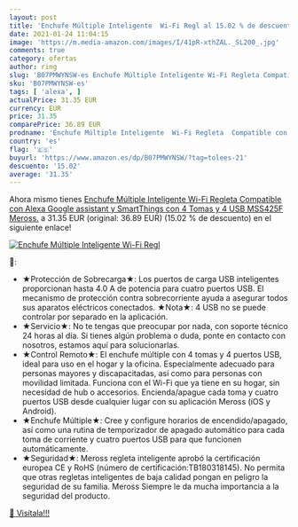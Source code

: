 ```yaml
---
layout: post
title: 'Enchufe Múltiple Inteligente  Wi-Fi Regl al 15.02 % de descuento'
date: 2021-01-24 11:04:15
image: 'https://m.media-amazon.com/images/I/41pR-xthZAL._SL200_.jpg'
comments: true
category: ofertas
author: ring
slug: 'B07PMWYNSW-es Enchufe Múltiple Inteligente Wi-Fi Regleta Compatible con...'
sku: 'B07PMWYNSW-es'
tags: [ 'alexa', ]
actualPrice: 31.35 EUR
currency: EUR
price: 31.35
comparePrice: 36.89 EUR
prodname: 'Enchufe Múltiple Inteligente  Wi-Fi Regleta  Compatible con Alexa  Google assistant y SmartThings  con 4 Tomas y 4 USB  MSS425F  Meross.'
country: 'es'
flag: '🇪🇸'
buyurl: 'https://www.amazon.es/dp/B07PMWYNSW/?tag=tolees-21'
descuento: '15.02'
average: '31.35'
---
```


Ahora mismo tienes [Enchufe Múltiple Inteligente  Wi-Fi Regleta  Compatible con Alexa  Google assistant y SmartThings  con 4 Tomas y 4 USB  MSS425F  Meross.](https://www.amazon.es/dp/B07PMWYNSW/?tag=tolees-21) a 31.35 EUR (original: 36.89 EUR) (15.02 %  de descuento) en el siguiente enlace!

[![Enchufe Múltiple Inteligente  Wi-Fi Regl](https://m.media-amazon.com/images/I/41pR-xthZAL._SL200_.jpg)](https://www.amazon.es/dp/B07PMWYNSW/?tag=tolees-21)

🔎:

- ★Protección de Sobrecarga★: Los puertos de carga USB inteligentes proporcionan hasta 4.0 A de potencia para cuatro puertos USB. El mecanismo de protección contra sobrecorriente ayuda a asegurar todos sus aparatos eléctricos conectados. ★Nota★: 4 USB no se puede controlar por separado en la aplicación.
- ★Servicio★: No te tengas que preocupar por nada, con soporte técnico 24 horas al día. Si tienes algún problema o duda, ponte en contacto con nosotros, estamos aquí para solucionarlas.
- ★Control Remoto★: El enchufe múltiple con 4 tomas y 4 puertos USB, ideal para uso en el hogar y la oficina. Especialmente adecuado para personas mayores y discapacitadas, así como para personas con movilidad limitada. Funciona con el Wi-Fi que ya tiene en su hogar, sin necesidad de hub o accesorios. Encienda/apague cada toma y cuatro puertos USB desde cualquier lugar con su aplicación Meross (iOS y Android).
- ★Enchufe Múltiple★: Cree y configure horarios de encendido/apagado, así como una rutina de temporizador de apagado automático para cada toma de corriente y cuatro puertos USB para que funcionen automáticamente.
- ★Seguridad★: Meross regleta inteligente aprobó la certificación europea CE y RoHS (número de certificación:TB180318145). No permita que otras regletas inteligentes de baja calidad pongan en peligro la seguridad de su familia. Meross Siempre le da mucha importancia a la seguridad del producto.

[🛒 Visítala!!!](https://www.amazon.es/dp/B07PMWYNSW/?tag=tolees-21)
